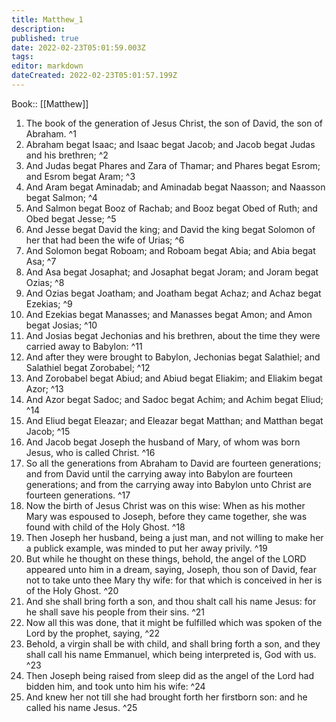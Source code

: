 ```yaml
---
title: Matthew_1
description: 
published: true
date: 2022-02-23T05:01:59.003Z
tags: 
editor: markdown
dateCreated: 2022-02-23T05:01:57.199Z
---
```


 Book:: [[Matthew]]
 1. The book of the generation of Jesus Christ, the son of David, the son of Abraham. ^1
 2. Abraham begat Isaac; and Isaac begat Jacob; and Jacob begat Judas and his brethren; ^2
 3. And Judas begat Phares and Zara of Thamar; and Phares begat Esrom; and Esrom begat Aram; ^3
 4. And Aram begat Aminadab; and Aminadab begat Naasson; and Naasson begat Salmon; ^4
 5. And Salmon begat Booz of Rachab; and Booz begat Obed of Ruth; and Obed begat Jesse; ^5
 6. And Jesse begat David the king; and David the king begat Solomon of her that had been the wife of Urias; ^6
 7. And Solomon begat Roboam; and Roboam begat Abia; and Abia begat Asa; ^7
 8. And Asa begat Josaphat; and Josaphat begat Joram; and Joram begat Ozias; ^8
 9. And Ozias begat Joatham; and Joatham begat Achaz; and Achaz begat Ezekias; ^9
 10. And Ezekias begat Manasses; and Manasses begat Amon; and Amon begat Josias; ^10
 11. And Josias begat Jechonias and his brethren, about the time they were carried away to Babylon: ^11
 12. And after they were brought to Babylon, Jechonias begat Salathiel; and Salathiel begat Zorobabel; ^12
 13. And Zorobabel begat Abiud; and Abiud begat Eliakim; and Eliakim begat Azor; ^13
 14. And Azor begat Sadoc; and Sadoc begat Achim; and Achim begat Eliud; ^14
 15. And Eliud begat Eleazar; and Eleazar begat Matthan; and Matthan begat Jacob; ^15
 16. And Jacob begat Joseph the husband of Mary, of whom was born Jesus, who is called Christ. ^16
 17. So all the generations from Abraham to David are fourteen generations; and from David until the carrying away into Babylon are fourteen generations; and from the carrying away into Babylon unto Christ are fourteen generations. ^17
 18. Now the birth of Jesus Christ was on this wise: When as his mother Mary was espoused to Joseph, before they came together, she was found with child of the Holy Ghost. ^18
 19. Then Joseph her husband, being a just man, and not willing to make her a publick example, was minded to put her away privily. ^19
 20. But while he thought on these things, behold, the angel of the LORD appeared unto him in a dream, saying, Joseph, thou son of David, fear not to take unto thee Mary thy wife: for that which is conceived in her is of the Holy Ghost. ^20
 21. And she shall bring forth a son, and thou shalt call his name Jesus: for he shall save his people from their sins. ^21
 22. Now all this was done, that it might be fulfilled which was spoken of the Lord by the prophet, saying, ^22
 23. Behold, a virgin shall be with child, and shall bring forth a son, and they shall call his name Emmanuel, which being interpreted is, God with us. ^23
 24. Then Joseph being raised from sleep did as the angel of the Lord had bidden him, and took unto him his wife: ^24
 25. And knew her not till she had brought forth her firstborn son: and he called his name Jesus. ^25

